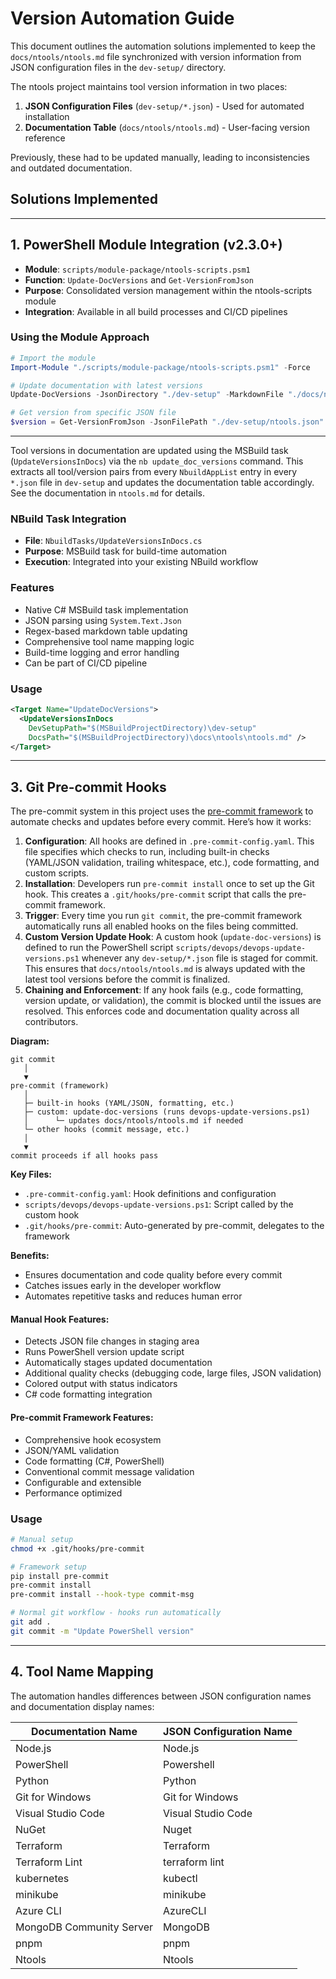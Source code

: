 # Version Automation Guide

This document outlines the automation solutions implemented to keep the `docs/ntools/ntools.md` file synchronized with version information from JSON configuration files in the `dev-setup/` directory.

The ntools project maintains tool version information in two places:
1. **JSON Configuration Files** (`dev-setup/*.json`) - Used for automated installation
2. **Documentation Table** (`docs/ntools/ntools.md`) - User-facing version reference

Previously, these had to be updated manually, leading to inconsistencies and outdated documentation.

## Solutions Implemented

---

## 1. PowerShell Module Integration (v2.3.0+)

- **Module**: `scripts/module-package/ntools-scripts.psm1`
- **Function**: `Update-DocVersions` and `Get-VersionFromJson`
- **Purpose**: Consolidated version management within the ntools-scripts module
- **Integration**: Available in all build processes and CI/CD pipelines

### Using the Module Approach
```powershell
# Import the module
Import-Module "./scripts/module-package/ntools-scripts.psm1" -Force

# Update documentation with latest versions
Update-DocVersions -JsonDirectory "./dev-setup" -MarkdownFile "./docs/ntools/ntools.md"

# Get version from specific JSON file  
$version = Get-VersionFromJson -JsonFilePath "./dev-setup/ntools.json"
```

---

Tool versions in documentation are updated using the MSBuild task (`UpdateVersionsInDocs`) via the `nb update_doc_versions` command. This extracts all tool/version pairs from every `NbuildAppList` entry in every `*.json` file in `dev-setup` and updates the documentation table accordingly. See the documentation in `ntools.md` for details.

### NBuild Task Integration

- **File**: `NbuildTasks/UpdateVersionsInDocs.cs`
- **Purpose**: MSBuild task for build-time automation
- **Execution**: Integrated into your existing NBuild workflow

### Features
- Native C# MSBuild task implementation
- JSON parsing using `System.Text.Json`
- Regex-based markdown table updating
- Comprehensive tool name mapping logic
- Build-time logging and error handling
- Can be part of CI/CD pipeline

### Usage
```xml
<Target Name="UpdateDocVersions">
  <UpdateVersionsInDocs 
    DevSetupPath="$(MSBuildProjectDirectory)\dev-setup" 
    DocsPath="$(MSBuildProjectDirectory)\docs\ntools\ntools.md" />
</Target>
```

---

## 3. Git Pre-commit Hooks


The pre-commit system in this project uses the [pre-commit framework](https://pre-commit.com/) to automate checks and updates before every commit. Here’s how it works:

1. **Configuration**: All hooks are defined in `.pre-commit-config.yaml`. This file specifies which checks to run, including built-in checks (YAML/JSON validation, trailing whitespace, etc.), code formatting, and custom scripts.
2. **Installation**: Developers run `pre-commit install` once to set up the Git hook. This creates a `.git/hooks/pre-commit` script that calls the pre-commit framework.
3. **Trigger**: Every time you run `git commit`, the pre-commit framework automatically runs all enabled hooks on the files being committed.
4. **Custom Version Update Hook**: A custom hook (`update-doc-versions`) is defined to run the PowerShell script `scripts/devops/devops-update-versions.ps1` whenever any `dev-setup/*.json` file is staged for commit. This ensures that `docs/ntools/ntools.md` is always updated with the latest tool versions before the commit is finalized.
5. **Chaining and Enforcement**: If any hook fails (e.g., code formatting, version update, or validation), the commit is blocked until the issues are resolved. This enforces code and documentation quality across all contributors.

**Diagram:**

```
git commit
   │
   ▼
pre-commit (framework)
   │
   ├─ built-in hooks (YAML/JSON, formatting, etc.)
   ├─ custom: update-doc-versions (runs devops-update-versions.ps1)
   │      └─ updates docs/ntools/ntools.md if needed
   └─ other hooks (commit message, etc.)
   │
   ▼
commit proceeds if all hooks pass
```

**Key Files:**
- `.pre-commit-config.yaml`: Hook definitions and configuration
- `scripts/devops/devops-update-versions.ps1`: Script called by the custom hook
- `.git/hooks/pre-commit`: Auto-generated by pre-commit, delegates to the framework

**Benefits:**
- Ensures documentation and code quality before every commit
- Catches issues early in the developer workflow
- Automates repetitive tasks and reduces human error


#### Manual Hook Features:
- Detects JSON file changes in staging area
- Runs PowerShell version update script
- Automatically stages updated documentation
- Additional quality checks (debugging code, large files, JSON validation)
- Colored output with status indicators
- C# code formatting integration

#### Pre-commit Framework Features:
- Comprehensive hook ecosystem
- JSON/YAML validation
- Code formatting (C#, PowerShell)
- Conventional commit message validation
- Configurable and extensible
- Performance optimized

### Usage
```bash
# Manual setup
chmod +x .git/hooks/pre-commit

# Framework setup
pip install pre-commit
pre-commit install
pre-commit install --hook-type commit-msg

# Normal git workflow - hooks run automatically
git add .
git commit -m "Update PowerShell version"
```

---
## 4. Tool Name Mapping

The automation handles differences between JSON configuration names and documentation display names:

| Documentation Name | JSON Configuration Name |
|-------------------|------------------------|
| Node.js | Node.js |
| PowerShell | Powershell |
| Python | Python |
| Git for Windows | Git for Windows |
| Visual Studio Code | Visual Studio Code |
| NuGet | Nuget |
| Terraform | Terraform |
| Terraform Lint | terraform lint |
| kubernetes | kubectl |
| minikube | minikube |
| Azure CLI | AzureCLI |
| MongoDB Community Server | MongoDB |
| pnpm | pnpm |
| Ntools | Ntools |
